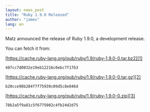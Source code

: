 ```yaml
---
layout: news_post
title: "Ruby 1.9.0 Released"
author: "james"
lang: en
---
```


Matz announced the release of Ruby 1.9.0, a development release.

You can fetch it from:

[https://cache.ruby-lang.org/pub/ruby/1.9/ruby-1.9.0-0.tar.bz2][1]

    407cc7d0032e19eb12216c0ebc7f17b3

[https://cache.ruby-lang.org/pub/ruby/1.9/ruby-1.9.0-0.tar.gz][2]

    b20cce98b284f7f75939c09d5c8e846d

[https://cache.ruby-lang.org/pub/ruby/1.9/ruby-1.9.0-0.zip][3]

    78b2a5f9a81c5f6775002c4fb24d2d75



[1]: https://cache.ruby-lang.org/pub/ruby/1.9/ruby-1.9.0-0.tar.bz2
[2]: https://cache.ruby-lang.org/pub/ruby/1.9/ruby-1.9.0-0.tar.gz
[3]: https://cache.ruby-lang.org/pub/ruby/1.9/ruby-1.9.0-0.zip
